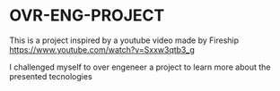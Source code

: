 # OVR-ENG-PROJECT

This is a project inspired by a youtube video made by Fireship https://www.youtube.com/watch?v=Sxxw3qtb3_g

I challenged myself to over engeneer a project to learn more about the presented tecnologies 
